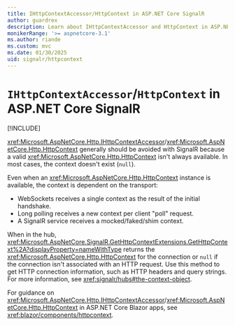 ```yaml
---
title: IHttpContextAccessor/HttpContext in ASP.NET Core SignalR
author: guardrex
description: Learn about IHttpContextAccessor and HttpContext in ASP.NET Core SignalR.
monikerRange: '>= aspnetcore-3.1'
ms.author: riande
ms.custom: mvc
ms.date: 01/30/2025
uid: signalr/httpcontext
---
```

# `IHttpContextAccessor`/`HttpContext` in ASP.NET Core SignalR

[!INCLUDE[](~/includes/not-latest-version-without-not-supported-content.md)]

<xref:Microsoft.AspNetCore.Http.IHttpContextAccessor>/<xref:Microsoft.AspNetCore.Http.HttpContext> generally should be avoided with SignalR because a valid <xref:Microsoft.AspNetCore.Http.HttpContext> isn't always available. In most cases, the context doesn't exist (`null`).

Even when an <xref:Microsoft.AspNetCore.Http.HttpContext> instance is available, the context is dependent on the transport:

* WebSockets receives a single context as the result of the initial handshake.
* Long polling receives a new context per client "poll" request.
* A SignalR service receives a mocked/faked/shim context.

When in the hub, <xref:Microsoft.AspNetCore.SignalR.GetHttpContextExtensions.GetHttpContext%2A?displayProperty=nameWithType> returns the <xref:Microsoft.AspNetCore.Http.HttpContext> for the connection or `null` if the connection isn't associated with an HTTP request. Use this method to get HTTP connection information, such as HTTP headers and query strings. For more information, see <xref:signalr/hubs#the-context-object>.

For guidance on <xref:Microsoft.AspNetCore.Http.IHttpContextAccessor>/<xref:Microsoft.AspNetCore.Http.HttpContext> in ASP.NET Core Blazor apps, see <xref:blazor/components/httpcontext>.
